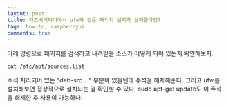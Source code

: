 ```yaml
---
layout: post
title: 라즈베리파이에서 ufw와 같은 패키지 설치가 실패한다면?
tags: how-to, raspberrypi
comments: true
---
```

  
아래 명령으로 패키지를 검색하고 내려받을 소스가 어떻게 되어 있는지 확인해보자.  
~~~
cat /etc/apt/sources.list
~~~
  
주석 처리되어 있는 "deb-src ..." 부분이 있을텐데 주석을 해제해준다. 그리고 ufw를 설치해보면 정상적으로 설치되는 걸 확인할 수 있다. sudo apt-get update도 이 주석을 해제한 후 사용이 가능하다.

  